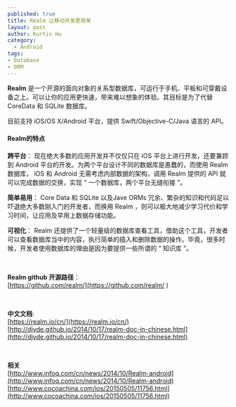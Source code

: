 ```yaml
--- 
published: true
title: Realm 让移动开发更简单
layout: post
author: Kurtis Hu
category: 
  - Android
tags: 
- Database
- ORM
---
```

 
**Realm** 是一个开源的面向对象的关系型数据库，可运行于手机、平板和可穿戴设备之上。可以让你的应用更快速，带来难以想象的体验。其目标是为了代替 CoreData 和 SQLite 数据库。    

目前支持 iOS/OS X/Android 平台，提供 Swift/Objective-C/Java 语言的 API。    

####  Realm的特点   

**跨平台**： 现在绝大多数的应用开发并不仅仅只在 iOS 平台上进行开发，还要兼顾到 Android 平台的开发。为两个平台设计不同的数据库是愚蠢的，而使用 Realm 数据库， iOS 和 Android 无需考虑内部数据的架构，调用 Realm 提供的 API 就可以完成数据的交换，实现 “ 一个数据库，两个平台无缝衔接 "。   

**简单易用**： Core Data 和 SQLite 以及Jave ORMs 冗余、繁杂的知识和代码足以吓退绝大多数刚入门的开发者，而换用 Realm ，则可以极大地减少学习代价和学习时间，让应用及早用上数据存储功能。     

**可视化**： Realm 还提供了一个轻量级的数据库查看工具，借助这个工具，开发者可以查看数据库当中的内容，执行简单的插入和删除数据的操作。毕竟，很多时候，开发者使用数据库的理由是因为要提供一些所谓的 “ 知识库 "。      

<br/>

**Realm github 开源路径**：   
[https://github.com/realm/](https://github.com/realm/ )  

<br/>    

**中文文档**:   
[https://realm.io/cn/](https://realm.io/cn/)   
[http://djyde.github.io/2014/10/17/realm-doc-in-chinese.html](http://djyde.github.io/2014/10/17/realm-doc-in-chinese.html)     

<br/>

**相关**    
[http://www.infoq.com/cn/news/2014/10/Realm-android](http://www.infoq.com/cn/news/2014/10/Realm-android)   
[http://www.cocoachina.com/ios/20150505/11756.html](http://www.cocoachina.com/ios/20150505/11756.html) 

<br/>
